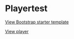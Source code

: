 # Playertest

[View Bootstrap starter template](https://davenowell.github.io/playertest/starter-template)

[View player](https://davenowell.github.io/playertest)